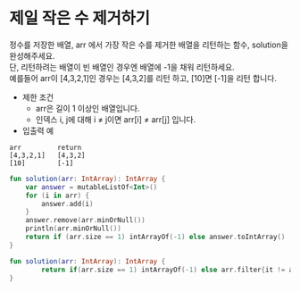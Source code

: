 # 제일 작은 수 제거하기
정수를 저장한 배열, arr 에서 가장 작은 수를 제거한 배열을 리턴하는 함수, solution을 완성해주세요.   
단, 리턴하려는 배열이 빈 배열인 경우엔 배열에 -1을 채워 리턴하세요.   
예를들어 arr이 [4,3,2,1]인 경우는 [4,3,2]를 리턴 하고, [10]면 [-1]을 리턴 합니다.

+ 제한 조건   
  + arr은 길이 1 이상인 배열입니다.   
  + 인덱스 i, j에 대해 i ≠ j이면 arr[i] ≠ arr[j] 입니다.   
+ 입출력 예  
```
arr         return
[4,3,2,1]   [4,3,2]
[10]        [-1]
```
```kotlin
fun solution(arr: IntArray): IntArray {
    var answer = mutableListOf<Int>()
    for (i in arr) {
        answer.add(i)
    }
    answer.remove(arr.minOrNull())
    println(arr.minOrNull())
    return if (arr.size == 1) intArrayOf(-1) else answer.toIntArray()
}
```
```kotlin
fun solution(arr: IntArray): IntArray {
        return if(arr.size == 1) intArrayOf(-1) else arr.filter{it != arr.min()}.toIntArray()
}
```
